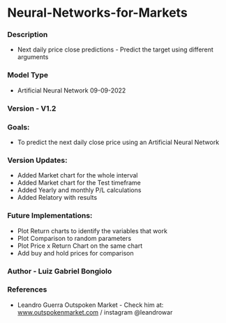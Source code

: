 # Neural-Networks-for-Markets

### Description
- Next daily price close predictions - Predict the target using different arguments

### Model Type 
- Artificial Neural Network 
09-09-2022

### Version - V1.2 

### Goals:
- To predict the next daily close price using an Artificial Neural Network 

### Version Updates:
- Added Market chart for the whole interval 
- Added Market chart for the Test timeframe 
- Added Yearly and monthly P/L calculations 
- Added Relatory with results 

### Future Implementations: 
- Plot Return charts to identify the variables that work 
- Plot Comparison to random parameters 
- Plot Price x Return Chart on the same chart 
- Add buy and hold prices for comparison


### Author - Luiz Gabriel Bongiolo

### References 
- Leandro Guerra Outspoken Market - Check him at: www.outspokenmarket.com / instagram @leandrowar  
